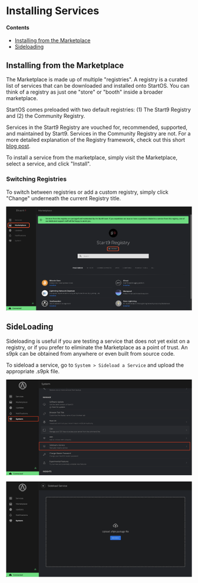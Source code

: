 # Installing Services

#### Contents

- [Installing from the Marketplace](#installing-from-the-marketplace)
- [Sideloading](#sideloading)

## Installing from the Marketplace

The Marketplace is made up of multiple "registries". A registry is a curated list of services that can be downloaded and installed onto StartOS. You can think of a registry as just one "store" or "booth" inside a broader marketplace.

StartOS comes preloaded with two default registries: (1) The Start9 Registry and (2) the Community Registry.

Services in the Start9 Registry are vouched for, recommended, supported, and maintained by Start9. Services in the Community Registry are not. For a more detailed explanation of the Registry framework, check out this short <a href="https://blog.start9.com/start9-marketplace-strategy" target="_blank">blog post</a>.

To install a service from the marketplace, simply visit the Marketplace, select a service, and click "Install".

### Switching Registries

To switch between registries or add a custom registry, simply click "Change" underneath the current Registry title.

![change registry](./assets/registries.png)

## SideLoading

Sideloading is useful if you are testing a service that does not yet exist on a registry, or if you prefer to eliminate the Marketplace as a point of trust. An s9pk can be obtained from anywhere or even built from source code.

To sideload a service, go to `System > Sideload a Service` and upload the appropriate .s9pk file.

![system sideload](./assets/system-sideload.png)

![system sideload](./assets/sideload.png)
